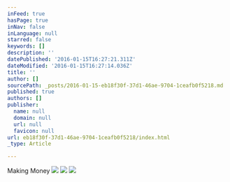 ```yaml
---
inFeed: true
hasPage: true
inNav: false
inLanguage: null
starred: false
keywords: []
description: ''
datePublished: '2016-01-15T16:27:21.311Z'
dateModified: '2016-01-15T16:27:14.036Z'
title: ''
author: []
sourcePath: _posts/2016-01-15-eb18f30f-37d1-46ae-9704-1ceafb0f5218.md
published: true
authors: []
publisher:
  name: null
  domain: null
  url: null
  favicon: null
url: eb18f30f-37d1-46ae-9704-1ceafb0f5218/index.html
_type: Article

---
```

Making Money
![](https://s3-us-west-2.amazonaws.com/the-grid-img/p/84669bcca510e3d5832a50cf1855884e1bce249b.jpg)
![](https://the-grid-user-content.s3-us-west-2.amazonaws.com/31dcea5f-b7b9-4350-905a-432b4fd715a2.JPG)
![](https://the-grid-user-content.s3-us-west-2.amazonaws.com/1302483e-4be4-4b0e-a1db-2bae322a98f7.jpg)